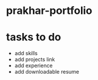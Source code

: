 # prakhar-portfolio

# tasks to do

- add skills
- add projects link
- add experience
- add downloadable resume
